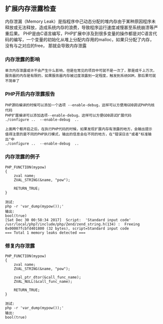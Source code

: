 ## 扩展内存泄露检查
内存泄漏（Memory Leak）是指程序中己动态分配的堆内存由于某种原因程序未释放或无法释放，造成系统内存的浪费，导致程序运行速度减慢甚至系统崩溃等严重后果。
PHP是由C语言编写，PHP扩展中涉及到很多变量的操作都是对C语言代码的编写，一个变量的初始化从堆上分配内存用的malloc，如果只分配了内存，没有与之对应的free，
那就会导致内存泄露

### 内存泄露的影响
```
单次内存泄露或许不会产生什么影响，但是在常见的项目中可就不是一次了，那是成千上万次，服务器的内存是有限的，如果服务器内存被过度泄露到一定程度，触发到系统OOM，那后果可就不简单了
```

### PHP开启内存泄露报告
```
PHP源码编译的时候可以添加一个选项 --enable-debug，这样可以方便用GDB调试PHP内核代码
PHP扩展编译可以添加选项--enable-debug，这样可以方便GDB调试扩展代码
./configure ..  --enable-debug  ..

上面两个都开启之后，在执行PHP代码的时候，如果发现扩展内存有泄露的地方，会输出提示
值得注意的是不同的PHP执行模式，输出的信息会在不同的地方，在"错误日志"或者"标准输出"中
./configure ..  --enable-debug  ..
```

### 内存泄露的例子
```
PHP_FUNCTION(mypow)
{
	zval name;
	ZVAL_STRING(&name, "pow");
	
	RETURN_TRUE;
}

测试:
php -r 'var_dump(mypow());'
输出:
bool(true)
[Sat Dec 30 00:58:34 2017]  Script:  'Standard input code'
/usr/local/php7/include/php/Zend/zend_string.h(134) :  Freeing 0x00007fcbfd401800 (32 bytes), script=Standard input code
=== Total 1 memory leaks detected ===
```

### 修复内存泄露
```
PHP_FUNCTION(mypow)
{
	zval name;
	ZVAL_STRING(&name, "pow");

	zval_ptr_dtor(&call_func_name);
	ZVAL_NULL(&call_func_name);
	
	RETURN_TRUE;
}

测试:
php -r 'var_dump(mypow());'
输出:
bool(true)
```
